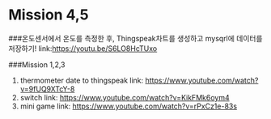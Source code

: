 Mission 4,5
===========
###온도센서에서 온도를 측정한 후, Thingspeak차트를 생성하고 mysqrl에 데이터를 저장하기!
link:https://youtu.be/S6LO8HcTUxo



###Mission 1,2,3
1. thermometer date to thingspeak
link: https://www.youtube.com/watch?v=9fUQ9XTcY-8
2. switch
link: https://www.youtube.com/watch?v=KikFMk6oym4
3. mini game
link: https://www.youtube.com/watch?v=rPxCz1e-83s
